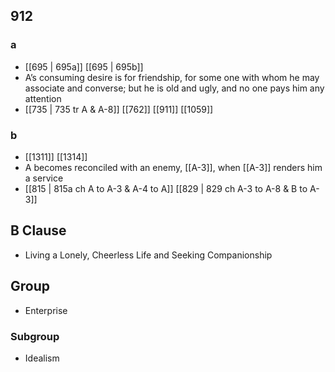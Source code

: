 ## 912
### a
- [[695 | 695a]] [[695 | 695b]] 
- A’s consuming desire is for friendship, for some one with whom he may associate and converse; but he is old and ugly, and no one pays him any attention
- [[735 | 735 tr A &amp; A-8]] [[762]] [[911]] [[1059]] 

### b
- [[1311]] [[1314]] 
- A becomes reconciled with an enemy, [[A-3]], when [[A-3]] renders him a service
- [[815 | 815a ch A to A-3 &amp; A-4 to A]] [[829 | 829 ch A-3 to A-8 &amp; B to A-3]] 

## B Clause
- Living a Lonely, Cheerless Life and Seeking Companionship

## Group
- Enterprise

### Subgroup
- Idealism

